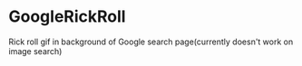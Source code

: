 # GoogleRickRoll
Rick roll gif in background of Google search page(currently doesn't work on image search)
